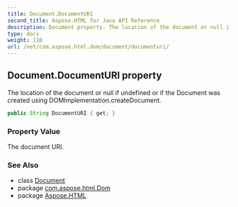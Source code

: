 ```yaml
---
title: Document.DocumentURI
second_title: Aspose.HTML for Java API Reference
description: Document property. The location of the document or null if undefined or if the Document was created using DOMImplementation.createDocument
type: docs
weight: 110
url: /net/com.aspose.html.dom/document/documenturi/
---
```

## Document.DocumentURI property

The location of the document or null if undefined or if the Document was created using DOMImplementation.createDocument.

```java
public String DocumentURI { get; }
```

### Property Value

The document URI.

### See Also

* class [Document](../)
* package [com.aspose.html.Dom](../../document/)
* package [Aspose.HTML](../../../)

